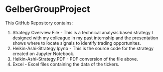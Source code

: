 # GelberGroupProject
This GitHub Repository contains:
1) Strategy Overview File - This is a technical analysis based strategy I designed with my colleague in my past internship and the presentation shows where to locate signals to identify trading opportunites.
2) Heikin-Ashi-Strategy.Ipynb - This is the source code for the strategy created on Jupyter Notebook.
3) Heikin-Ashi-Strategy.PDF - PDF conversion of the file above.
4) Excel - Excel files containing the data of the tickers.
